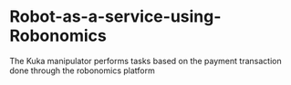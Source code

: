# Robot-as-a-service-using-Robonomics
The Kuka manipulator performs tasks based on the payment transaction done through the robonomics platform
